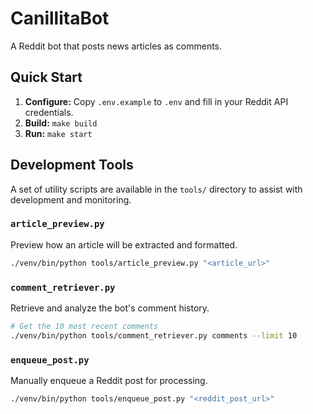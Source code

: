 # CanillitaBot

A Reddit bot that posts news articles as comments.

## Quick Start

1.  **Configure:** Copy `.env.example` to `.env` and fill in your Reddit API credentials.
2.  **Build:** `make build`
3.  **Run:** `make start`

## Development Tools

A set of utility scripts are available in the `tools/` directory to assist with development and monitoring.

### `article_preview.py`

Preview how an article will be extracted and formatted.

```bash
./venv/bin/python tools/article_preview.py "<article_url>"
```

### `comment_retriever.py`

Retrieve and analyze the bot's comment history.

```bash
# Get the 10 most recent comments
./venv/bin/python tools/comment_retriever.py comments --limit 10
```

### `enqueue_post.py`

Manually enqueue a Reddit post for processing.

```bash
./venv/bin/python tools/enqueue_post.py "<reddit_post_url>"
```